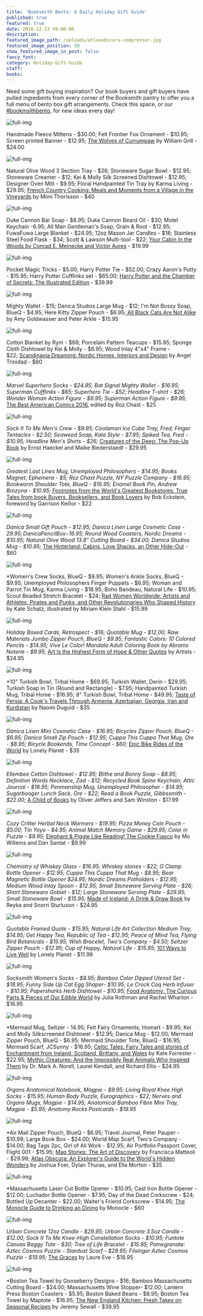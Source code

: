 ```yaml
---
title: 'Booksmith Bento: A Daily Holiday Gift Guide'
published: true
featured: true
date: 2016-12-13 09:00:00
description:
featured_image_path: /uploads/atlasobscura-compressor.jpg
featured_image_position: 50
show_featured_image_in_post: false
fancy_font:
category: Holiday-Gift-Guide
staff:
books:
---
```



Need some gift buying inspiration? Our book buyers and gift buyers have pulled ingredients from every corner of the Booksmith pantry to offer you a full menu of bento box gift arrangements. Check this space, or our [#bookmsithbento](https://www.instagram.com/explore/tags/booksmithbento/?hl=en), for new ideas every day!

![full-img](/uploads/versions/-mg-5498-compressor---x----586-648x---.jpg)

Handmade Fleece Mittens - $30.00; Felt Frontier Fox Ornament - $10.95; Screen printed Banner - $12.95;&nbsp;[The Wolves of Currumpaw](http://www.brooklinebooksmith-shop.com/book/9781909263833) by William Grill - $24.00

![full-img](/uploads/versions/frenchcountrycooking-compressor---x----800-1040x---.jpg)

Natural Olive Wood 3 Section Tray - $26; Stoneware Sugar Bowl - $12.95; Stoneware Creamer - $12; Kei & Molly Silk Screened Dishtowel - $12.95; Designer Oven Mitt - $9.95; Floral Handpainted Tin Tray by Karma Living - $29.95;&nbsp;[French Country Cooking: Meals and Moments from a Village in the Vineyards](http://www.brooklinebooksmith-shop.com/book/9780553459586) by Mimi Thorisson - $40

![full-img](/uploads/versions/yourcabin-compressor---x----800-1200x---.jpg)

Duke Cannon Bar Soap - $8.95; Duke Cannon Beard Oil - $30; Motel Keychain -6.95; All Man Gentleman's Soap, Grain & Root - $12.95; FuwaFuwa Large Blanket - $24.95; 12oz Mason Jar Candles - $18; Stainless Steel Food Flask - $34; Scott & Lawson Multi-tool - $22;&nbsp;[Your Cabin In the Woods by Conrad E. Meinecke and Victor Aures](http://www.brooklinebooksmith-shop.com/book/9780316395502) - $19.99

![full-img](/uploads/versions/-mg-5506-compressor---x----973-648x---.jpg)

Pocket Magic Tricks - $5.00; Harry Potter Tie - $52.00; Crazy Aaron's Putty - $15.95; Harry Potter Cufflinks set - $65.00;&nbsp;[Harry Potter and the Chamber of Secrets: The Illustrated Edition](http://www.brooklinebooksmith-shop.com/book/9780545791328) - $39.99

![full-img](/uploads/versions/allblackcats1-compressor---x----800-1200x---.jpg)

Mighty Wallet - $15; Danica Studios Large Mug - $12; I'm Not Bossy Soap, BlueQ - $4.95; Here Kitty Zipper Pouch - $6.95;[&nbsp;All Black Cats Are Not Alike](http://www.brooklinebooksmith-shop.com/book/9781452158716) by Amy Goldwasser and Peter Arkle - $15.95

![full-img](/uploads/versions/scandinaviadreaming-compressor---x----800-533x---.jpg)

Cotton Blanket by Rym - $68; Porcelain Pattern Teacups - $15.95; Sponge Cloth Dishtowel by Kei & Molly - $6.95; Wood Inlay 4"x4" Frame - $22;&nbsp;[Scandinavia Dreaming: Nordic Homes, Interiors and Design](http://www.brooklinebooksmith-shop.com/book/9783899556704) by Angel Trinidad - $60

![full-img](/uploads/versions/bestamercomics-compressor---x----800-1118x---.jpg)

*Marvel Superhero Socks - $24.95; Bat Signal Mighty Wallet - $16.95; Superman Cufflinks - $65; Superhero Tie - $52; Headline T-shirt - $26; Wonder Woman Action Figure - $9.95; Superman Action Figure - $9.95;* [The Best American Comics 2016](http://www.brooklinebooksmith-shop.com/book/9780544750357), edited by Roz Chast - $25

![full-img](/uploads/versions/creaturesofthedeep---x----800-1200x---.jpg)

*Sock It To Me Men's Crew - $9.95; Coolamari Ice Cube Tray, Fred; Finger Tentacles - $2.50; Seaweed Soap, Kala Style - $7.95; Spiked Tea, Fred - $10.95; Headline Men's Shirts - $26;&nbsp;*[Creatures of the Deep: The Pop-Up Book](http://www.brooklinebooksmith-shop.com/book/9783791372310) by Ernst Haeckel and Maike Biederstaedt - $29.95

![full-img](/uploads/versions/footnotes-compressor---x----800-633x---.jpg)

*Greatest Last Lines Mug, Unemployed Philosophers - $14.95; Books Magnet, Ephemera - $5; Roz Chast Puzzle, NY Puzzle Company - $16.95; Bookworm Shoulder Tote, BlueQ - $16.95; Enamel Book Pin, Andrew Brozyna - $10.95;*&nbsp;[Footnotes from the World's Greatest Bookstores: True Tales from book Buyers, Booksellers, and Book Lovers](http://www.brooklinebooksmith-shop.com/book/9780553459272) by Bob Eckstein, foreword by Garrison Keillor - $22

![full-img](/uploads/versions/hinterland-compressor---x----800-1189x---.jpg)

*Danica Small Gift Pouch - $12.95; Danica Linen Large Cosmetic Case - $29.95; Danica Pencil Box -$16.95; Round Wood Coasters, Nordic Dreams - $10.95; Natural Olive Wood 13.8" Cutting Board - $34.00; Danica Studios Mug - $10.95;*&nbsp;[The Hinterland: Cabins, Love Shacks, an Other Hide-Out](http://www.brooklinebooksmith-shop.com/book/9783899556636) - $60

![full-img](/uploads/versions/radwomen-compressor---x----800-980x---.jpg)

\*Women's Crew Socks, BlueQ - $9.95; Women's Ankle Socks, BlueQ - $9.95; Unemployed Philosophers Finger Puppets - $6.95; Woman and Parrot Tin Mug, Karma Living - $18.95; Boho Bandeau, Natural Life - $10.95; Scout Beaded Stretch Bracelet - $24; [Rad Women Worldwide: Artists and Athletes, Pirates and Punks, and Other Revolutionaries Who Shaped History](http://www.brooklinebooksmith-shop.com/book/9780399578861) by Kate Schatz, illustrated by Miriam Klein Stahl - $15.99

![full-img](/uploads/versions/artisthehighest-compressor---x----800-533x---.jpg)

*Holiday Boxed Cards, Retrospect - $16; Quotable Mug - $12.00; Raw Materials Jumbo Zipper Pouch, BlueQ - $9.95; Fantastic Colors: 10 Colored Pencils - $14.95; Vive Le Color! Mandala Adult Coloring Book by Abrams Noterie - $9.95;* [Art Is the Highest Form of Hope & Other Quotes](http://www.brooklinebooksmith-shop.com/book/9780714872438) by Artists - $24.95

![full-img](/uploads/versions/tasteofpersia-compressor---x----800-800x---.jpg)

\*10" Turkish Bowl, Tribal Home - $69.95; Turkish Wallet, Derin - $29.95; Turkish Soap in Tin (Round and Rectangle) - $7.95; Handpainted Turkish Mug, Tribal Home - $16.95; 8" Turkish Bowl, Tribal Home - $49.95; [Taste of Persia: A Cook's Travels Through Armenia, Azerbaijan, Georgia, Iran and Kurdistan](http://www.brooklinebooksmith-shop.com/book/9781579655488) by Naomi Duguid - $35

![full-img](/uploads/versions/epicrides-compressor---x----800-650x---.jpg)

*Danica Linen Mini Cosmetic Case - $16.95; Bicycles Zipper Pouch, BlueQ - $6.95; Danica Small Zip Pouch - $12.95; Cuppa This Cuppa That Mug, Ore - $8.95; Bicycle Bookends, Time Concept - $60;* [Epic Bike Rides of the World](http://www.brooklinebooksmith-shop.com/book/9781760340834) by Lonely Planet - $35

![full-img](/uploads/versions/achildofbooks-compressor---x----800-800x---.jpg)

*Ellembee Cotton Dishtowel - $12.95; Blithe and Bonny Soap - $8.95; Definition Words Necklace, Zad - $12; Recycled Book Spine Keychain, Attic Journal - $18.95; Penmanship Mug, Unemployed Philosopher - $14.95; Sugarbooger Lunch Sack, Ore - $22; Read a Book Puzzle, Gibbssmith - $22.00;* [A Child of Books](http://www.brooklinebooksmith-shop.com/book/9780763690779) by Oliver Jeffers and Sam Winston - $17.99

![full-img](/uploads/versions/cookiefiasco-compressor---x----800-916x---.jpg)

*Cozy Critter Herbal Neck Warmers - $19.95; Pizza Money Coin Pouch - $5.00; Tin Yoyo - $4.95; Animal Match Memory Game - $29.95; Color in Puzzle - $9.95;* [Elephant & Piggie Like Reading! The Cookie Fiasco](http://www.brooklinebooksmith-shop.com/book/9781484726365) by Mo Willems and Dan Santat - $9.99

![full-img](/uploads/versions/madeoficeland-compressor---x----800-820x---.jpg)

*Chemistry of Whiskey Glass - $16.95; Whiskey stones - $22; G Clamp Bottle Opener - $12.95; Cuppa This Cuppa That Mug - $8.95; Bear Magnetic Bottle Opener $24.95; Nordic Dreams Potholders - $12.95; Medium Wood Inlay Spoon - $12.95; Small Stoneware Serving Plate - $26; Short Stoneware Goblet - $12; Large Stoneware Serving Plate - $29.95; Small Stoneware Bowl - $15.95;* [Made of Iceland: A Drink & Draw Book](http://www.brooklinebooksmith-shop.com/book/9781576878323) by Reyka and Snorri Sturluson - $24.95

![full-img](/uploads/versions/101waystolivewell-compressor---x----800-958x---.jpg)

*Quotable Framed Quote - $15.95; Natural Life Art Collection Medium Tray, $14.95; Get Happy Tea, Republic of Tea - $12.95; Peace of Mind Tea, Flying Bird Botanicals - $15.95; Wish Bracelet, Two's Company - $4.50; Seltzer Zipper Pouch - $12.95; Cup of Happy, Natural Life - $15.95;* [101 Ways to Live Well](http://www.brooklinebooksmith-shop.com/book/9781786572127) by Lonely Planet - $11.99

![full-img](/uploads/versions/foodanatomy-compressor---x----800-663x---.jpg)

*Socksmith Women's Socks - $8.95; Bamboo Color Dipped Utensil Set - $18.95; Funny Side Up Cat Egg Shaper- $10.95; Le Crock Coq Herb Infuser - $10.95; Papersharks Herb Dishtowel - $10.95;* [Food Anatomy: The Curious Parts & Pieces of Our Edible World](http://www.brooklinebooksmith-shop.com/book/9781612123394) by Julia Rothman and Rachel Wharton - $16.95

![full-img](/uploads/versions/celtictales-compressor---x----800-800x---.jpg)

\*Mermaid Mug, Seltzer - 14.95; Felt Fairy Ornaments, Homart - $9.95; Kei and Molly Silkscreened Dishtowel - $12.95; Danica Mug - $12.00; Mermaid Zipper Pouch, BlueQ - $6.95; Mermaid Shoulder Tote, BlueQ - $16.95; Mermaid Scarf, JCSunny - $16.95; [Celtic Tales: Fairy Tales and stories of Enchantment from Ireland, Scotland, Brittany, and Wales](http://www.brooklinebooksmith-shop.com/book/9781452151755) by Kate Forrester - $22.95; [Mythic Creatures: And the Impossibly Real Animals Who Inspired Them](http://www.brooklinebooksmith-shop.com/book/9781454922193) by Dr. Mark A. Norell, Laurel Kendall, and Richard Ellis - $24.95

![full-img](/uploads/versions/anatomy-compressor---x----800-1023x---.jpg)

*Organs Anatomical Notebook, Magpie - $9.95; Living Royal Knee High Socks - $15.95; Human Body Puzzle, Eurographics - $22; Nerves and Organs Mugs, Magpie - $14.95; Anatomical Bamboo Fibre Mini Tray, Magpie - $5.95; Anatomy Rocks Postcards - $19.95*

![full-img](/uploads/versions/atlasobscura-compressor---x----800-1200x---.jpg)

\*Air Mail Zipper Pouch, BlueQ - $6.95; Travel Journal, Peter Pauper - $10.99; Large Book Box - $24.00; World Map Scarf, Two's Company - $14.00; Bag Tags 2pc, Girl of All Work - $12.95; Air Portfolio Passport Cover, Flight 001 - $15.95; [Map Stories: The Art of Discovery](http://www.brooklinebooksmith-shop.com/book/9781781573778) by Francisca Matteoli - $29.99; [Atlas Obscura: An Explorer's Guide to the World's Hidden Wonders](http://www.brooklinebooksmith-shop.com/book/9780761169086) by Joshua Foer, Dylan Thuras, and Ella Morton - $35

![full-img](/uploads/versions/monocleguidetodrinking-compressor---x----800-663x---.jpg)

\*Massachusetts Laser Cut Bottle Opener - $10.95; Cast Iron Bottle Opener - $12.00; Luchador Bottle Opener - $7.95; Day of the Dead Corkscrew - $24; Bottled Up Decanter - $22.00; Waiter's Friend Corkscrew - $14.95; [The Monocle Guide to Drinking an Dining](http://www.brooklinebooksmith-shop.com/book/9783899556681) by Monocle - $60

![full-img](/uploads/versions/graces-compressor---x----800-904x---.jpg)

*Urban Concrete 12oz Candle - $29.95; Urban Concrete 3.5oz Candle - $12.00; Sock It To Me Knee-High Constellation Socks - $10.95; Funtote Canvas Baggy Tote - $30; Tree of Life Bracelet - $15.95; Pomegranate: Aztec Cosmos Puzzle - Stardust Scarf - $29.95; Filsinger Aztec Cosmos Puzzle - $19.95;* [The Graces](http://www.brooklinebooksmith-shop.com/book/9781419721236) by Laure Eve - $18.95

![full-img](/uploads/versions/newenglandkitchen-compressor---x----800-958x---.jpg)

\*Boston Tea Towel by Gooseberry Designs - $16; Bamboo Massachusetts Cutting Board - $24.00; Massachusetts Wine Stopper- $12.00; Lantern Press Boston Coasters - $5.95; Boston Baked Beans - $8.95; Boston Tea Towel by Maptote - $16.95; [The New England Kitchen: Fresh Takes on Seasonal Recipes](http://www.brooklinebooksmith-shop.com/book/9780789327475) by Jeremy Sewall - $39.95